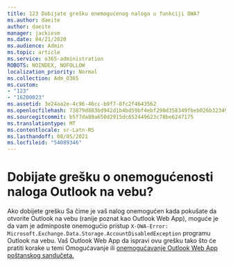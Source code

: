 ```yaml
---
title: 123 Dobijate grešku onemogućenog naloga u funkciji OWA?
ms.author: daeite
author: daeite
manager: jackiesm
ms.date: 04/21/2020
ms.audience: Admin
ms.topic: article
ms.service: o365-administration
ROBOTS: NOINDEX, NOFOLLOW
localization_priority: Normal
ms.collection: Adm_O365
ms.custom:
- "123"
- "16200023"
ms.assetid: 3e24aa2e-4c96-46cc-b9f7-8fc2f4643562
ms.openlocfilehash: 73879d883bd942d1b4bd59bf4ebf290d358349fbeb026b3234934319014d21af
ms.sourcegitcommit: b5f7da89a650d2915dc652449623c78be6247175
ms.translationtype: MT
ms.contentlocale: sr-Latn-RS
ms.lasthandoff: 08/05/2021
ms.locfileid: "54089346"
---
```

# <a name="getting-an-account-disabled-error-in-outlook-on-the-web"></a>Dobijate grešku o onemogućenosti naloga Outlook na vebu?

Ako dobijete  grešku Sa čime je vaš nalog onemogućen kada pokušate da otvorite Outlook na vebu (ranije poznat kao Outlook Web App), moguće je da vam je adminposte onemogućio pristup `X-OWA-Error: Microsoft.Exchange.Data.Storage.AccountDisabledException` programu Outlook na vebu. Vaš Outlook Web App da ispravi ovu grešku tako što će pratiti korake u temi Omogućavanje ili [onemogućavanje Outlook Web App poštanskog sandučeta.](https://technet.microsoft.com/library/bb124124%28v=exchg.150%29.aspx)